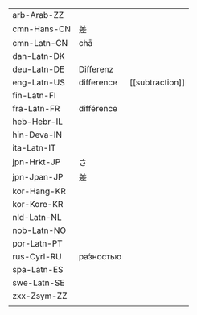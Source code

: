 | | | |
|-|-|-|
| arb-Arab-ZZ |  |  |
| cmn-Hans-CN | 差 |  |
| cmn-Latn-CN | chā |  |
| dan-Latn-DK |  |  |
| deu-Latn-DE | Differenz |  |
| eng-Latn-US | difference | [[subtraction]] |
| fin-Latn-FI |  |  |
| fra-Latn-FR | différence |  |
| heb-Hebr-IL |  |  |
| hin-Deva-IN |  |  |
| ita-Latn-IT |  |  |
| jpn-Hrkt-JP | さ |  |
| jpn-Jpan-JP | 差 |  |
| kor-Hang-KR |  |  |
| kor-Kore-KR |  |  |
| nld-Latn-NL |  |  |
| nob-Latn-NO |  |  |
| por-Latn-PT |  |  |
| rus-Cyrl-RU | ра́зностью |  |
| spa-Latn-ES |  |  |
| swe-Latn-SE |  |  |
| zxx-Zsym-ZZ |  |  |
|  |  |  |